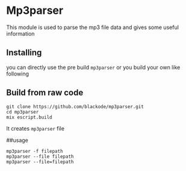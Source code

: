 # Mp3parser

  This module is used to parse the mp3 file data and gives some useful information

## Installing
you can directly use the pre build `mp3parser` or you build your own like following
## Build from raw code
```shell
git clone https://github.com/blackode/mp3parser.git
cd mp3parser
mix escript.build
```
It creates `mp3parser` file

##usage
```shell
mp3parser -f filepath
mp3parser --file filepath
mp3parser --file=filepath
```



